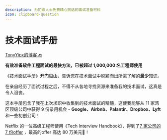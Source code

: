 ```yaml
---
description: 为忙碌人士免费精心挑选的面试准备材料
icon: clipboard-question
---
```


# 技术面试手册

[TonyYipx的博客 🔙](https://app.gitbook.com/s/Ju5U8038TCdn0p6Rvp6h/)

**有效准备软件工程面试的最快方法，已被超过 1,000,000 名工程师使用**

《技术面试手册》**开门见山**，告诉您在技术面试中脱颖而出所需了解的**最少**知识。

在亲自经历了面试过程之后，不得不从各地寻找资源来准备我的技术面试，这真是令人沮丧。

这本手册包含了我在上次求职中收集到的技术面试的精髓，这使我能够从 11 家湾区顶级公司中获得 9 份录用机会 - **Google、Airbnb、Palantir、Dropbox、Lyft**和一些初创公司！

Netflix 的一位高级工程师使用《Tech Interview Handbook》，得到了[7 家公司的 7 份offer](https://www.teamblind.com/post/7-onsites-7-offers-aAFTykAD) ，最高的offer 高达 80 万美元🤯！
